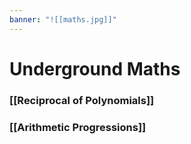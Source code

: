 ```yaml
---
banner: "![[maths.jpg]]"
---
```

# Underground Maths 

### [[Reciprocal of Polynomials]]

### [[Arithmetic Progressions]]